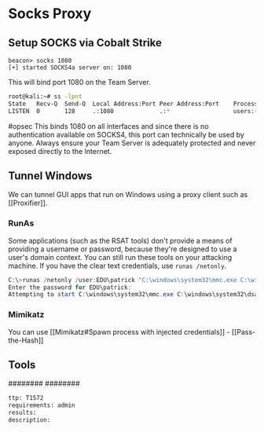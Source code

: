 # Socks Proxy

## Setup SOCKS via Cobalt Strike
``````beacon
beacon> socks 1080
[+] started SOCKS4a server on: 1080
``````

This will bind port 1080 on the Team Server.
``````bash
root@kali:~# ss -lpnt
State   Recv-Q  Send-Q  Local Address:Port Peer Address:Port    Process
LISTEN  0       128     .:1080             .:*                  users:(("java",pid=1222,fd=11))
``````

#opsec This binds 1080 on all interfaces and since there is no authentication available on SOCKS4, this port can technically be used by anyone.
Always ensure your Team Server is adequately protected and never exposed directly to the Internet.

## Tunnel Windows
We can tunnel GUI apps that run on Windows using a proxy client such as [[Proxifier]].

### RunAs
Some applications (such as the RSAT tools) don't provide a means of providing a username or password, because they're designed to use a user's domain context. You can still run these tools on your attacking machine. If you have the clear text credentials, use `runas /netonly`.

``````powershell
C:\>runas /netonly /user:EDU\patrick "C:\windows\system32\mmc.exe C:\windows\system32\dsa.msc"
Enter the password for EDU\patrick:
Attempting to start C:\windows\system32\mmc.exe C:\windows\system32\dsa.msc as user "EDU\patrick" ...
``````

### Mimikatz
You can use [[Mimikatz#Spawn process with injected credentials]] - [[Pass-the-Hash]]


## Tools
########
########


```meta
ttp: T1572
requirements: admin
results: 
description: 
```